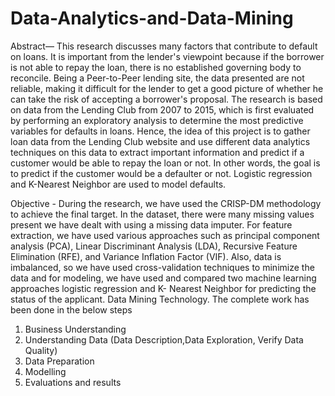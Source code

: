# Data-Analytics-and-Data-Mining

Abstract— This research discusses many factors that contribute to default on loans. It is important from the lender's viewpoint because if the borrower is not able to repay the loan, there is no established governing body to reconcile. Being a Peer-to-Peer lending site, the data presented are not reliable, making it difficult for the lender to get a good picture of whether he can take the risk of accepting a borrower's proposal. The research is based on data from the Lending Club from 2007 to 2015, which is first evaluated by performing an exploratory analysis to determine the most predictive variables for defaults in loans. Hence, the idea of this project is to gather loan data from the Lending Club website and use different data analytics techniques on this data to extract important information and predict if a customer would be able to repay the loan or not. In other words, the goal is to predict if the customer would be a defaulter or not. Logistic regression and K-Nearest Neighbor are used to model defaults.

Objective - During the research, we have used the CRISP-DM methodology to achieve the final target. In the dataset, there were many missing values present we have dealt with using a missing data imputer. For feature extraction, we have used various approaches such as principal component analysis (PCA), Linear Discriminant Analysis (LDA), Recursive Feature Elimination (RFE), and Variance Inflation Factor (VIF). Also, data is imbalanced, so we have used cross-validation techniques to minimize the data and for modeling, we have used and compared two machine learning approaches logistic regression and K- Nearest Neighbor for predicting the status of the applicant.
Data Mining Technology. The complete work has been done in the below steps
1.	Business Understanding
2.  Understanding Data (Data Description,Data Exploration, Verify Data Quality)
3.  Data Preparation
4.  Modelling
5.  Evaluations and results
